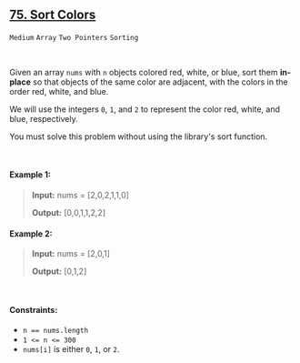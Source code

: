 ## [75. Sort Colors](https://leetcode.com/problems/sort-colors)

<code>Medium</code> <code>Array</code> <code>Two Pointers</code> <code>Sorting</code>

<br>

Given an array <code>nums</code> with <code>n</code> objects colored red, white, or blue, sort them __in-place__ so that objects of the same color are adjacent, with the colors in the order red, white, and blue.

We will use the integers <code>0</code>, <code>1</code>, and <code>2</code> to represent the color red, white, and blue, respectively.

You must solve this problem without using the library's sort function.

<br>

#### Example 1:

> __Input:__ nums = [2,0,2,1,1,0]
> 
> __Output:__ [0,0,1,1,2,2]  

#### Example 2:

> __Input:__ nums = [2,0,1]
> 
> __Output:__ [0,1,2]  
 
<br>

#### Constraints:

- <code>n == nums.length</code>
- <code>1 <= n <= 300</code>
- <code>nums[i]</code> is either <code>0</code>, <code>1</code>, or <code>2</code>.
